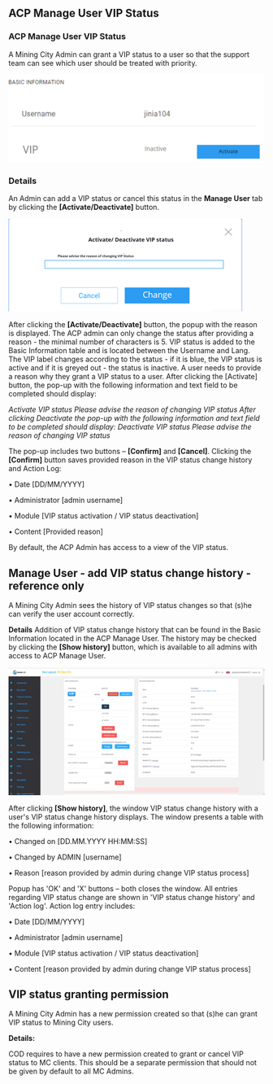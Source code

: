 ## ACP Manage User VIP Status

### ACP Manage User VIP Status
A Mining City Admin can grant a VIP status to a user so that the support team can see
which user should be treated with priority.

![alt text](https://github.com/WiolaLesniak/job_assignment/blob/main/ACP_1.png)

### Details
An Admin can add a VIP status or cancel this status in the **Manage User** tab by clicking the **[Activate/Deactivate]** button. 

![alt text](https://github.com/WiolaLesniak/job_assignment/blob/main/ACP_3.png)

After clicking the **[Activate/Deactivate]** button, the popup with the reason is displayed. The ACP admin can only change the status after providing a reason - the minimal number of characters is 5.
VIP status is added to the Basic Information table and is located between the Username and Lang. The VIP label changes according to the status - if it is blue, the VIP status is active and if it is greyed out - the status is inactive. A user needs to provide a reason why they grant a VIP status to a user. After clicking the [Activate] button, the pop-up with the following information and text field to be completed should display:

*Activate VIP status
Please advise the reason of changing VIP status
After clicking Deactivate the pop-up with the following information and text field to be completed should display: 
Deactivate VIP status
Please advise the reason of changing VIP status*

The pop-up includes two buttons – **[Confirm]** and **[Cancel]**. Clicking the **[Confirm]** button saves provided reason in the VIP status change history and Action Log: 

•	Date [DD/MM/YYYY]

•	Administrator [admin username]

•	Module [VIP status activation / VIP status deactivation]

•	Content [Provided reason]

By default, the ACP Admin has access to a view of the VIP status.

## Manage User - add VIP status change history - reference only

A Mining City Admin sees the history of VIP status changes so that (s)he can verify the user account correctly. 

**Details**
Addition of VIP status change history that can be found in the Basic Information located in the ACP Manage User. 
The history may be checked by clicking the **[Show history]** button, which is available to all admins with access to ACP Manage User.

![alt text](https://github.com/WiolaLesniak/job_assignment/blob/main/ACP_4.png)

After clicking **[Show history]**, the window VIP status change history with a user's VIP status change history displays. The window presents a table with the following information:  

•	Changed on [DD.MM.YYYY HH:MM:SS] 

•	Changed by ADMIN [username] 

•	Reason [reason provided by admin during change VIP status process]   

Popup has 'OK' and 'X' buttons – both closes the window.
All entries regarding VIP status change are shown in 'VIP status change history' and 'Action log'. Action log entry includes: 

•	Date [DD/MM/YYYY] 

•	Administrator [admin username] 

•	Module [VIP status activation / VIP status deactivation] 

•	Content [reason provided by admin during change VIP status process] 

## VIP status granting permission 

A Mining City Admin has a new permission created so that (s)he can grant VIP status to Mining City users.

**Details:**

COD requires to have a new permission created to grant or cancel VIP status to MC clients. This should be a separate permission that should not be given by default to all MC Admins. 
 






